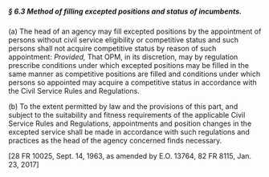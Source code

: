 ##### § 6.3 Method of filling excepted positions and status of incumbents. #####

(a) The head of an agency may fill excepted positions by the appointment of persons without civil service eligibility or competitive status and such persons shall not acquire competitive status by reason of such appointment: *Provided,* That OPM, in its discretion, may by regulation prescribe conditions under which excepted positions may be filled in the same manner as competitive positions are filled and conditions under which persons so appointed may acquire a competitive status in accordance with the Civil Service Rules and Regulations.

(b) To the extent permitted by law and the provisions of this part, and subject to the suitability and fitness requirements of the applicable Civil Service Rules and Regulations, appointments and position changes in the excepted service shall be made in accordance with such regulations and practices as the head of the agency concerned finds necessary.

[28 FR 10025, Sept. 14, 1963, as amended by E.O. 13764, 82 FR 8115, Jan. 23, 2017]